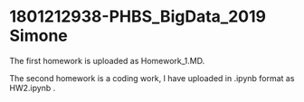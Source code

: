 # 1801212938-PHBS_BigData_2019 Simone

The first homework is uploaded as Homework_1.MD.

The second homework is a coding work, I have uploaded in .ipynb format as HW2.ipynb .
